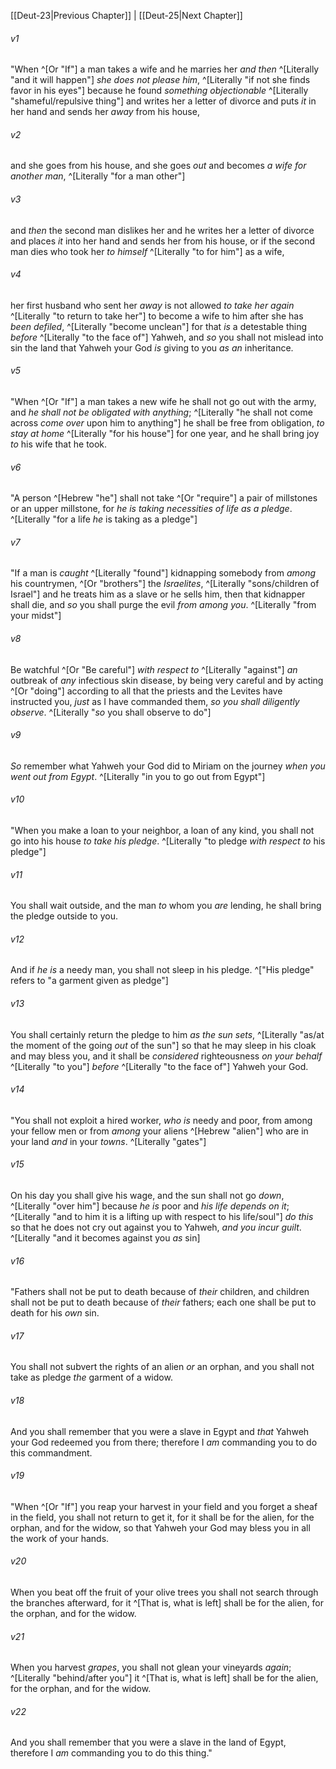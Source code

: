 ﻿---
aliases:
  - Deuteronomy 24
---

[[Deut-23|Previous Chapter]] | [[Deut-25|Next Chapter]]

###### v1
"When ^[Or "If"] a man takes a wife and he marries her _and then_ ^[Literally "and it will happen"] _she does not please him_, ^[Literally "if not she finds favor in his eyes"] because he found _something objectionable_ ^[Literally "shameful/repulsive thing"] and writes her a letter of divorce and puts _it_ in her hand and sends her _away_ from his house,

###### v2
and she goes from his house, and she goes _out_ and becomes _a wife_ _for another man_, ^[Literally "for a man other"]

###### v3
and _then_ the second man dislikes her and he writes her a letter of divorce and places _it_ into her hand and sends her from his house, or if the second man dies who took her _to himself_ ^[Literally "to for him"] as a wife,

###### v4
her first husband who sent her _away_ is not allowed _to take her again_ ^[Literally "to return to take her"] to become a wife to him after she has _been defiled_, ^[Literally "become unclean"] for that _is_ a detestable thing _before_ ^[Literally "to the face of"] Yahweh, and _so_ you shall not mislead into sin the land that Yahweh your God _is_ giving to you _as an_ inheritance.

###### v5
"When ^[Or "If"] a man takes a new wife he shall not go out with the army, and _he shall not be obligated with anything_; ^[Literally "he shall not come across _come over_ upon him to anything"] he shall be free from obligation, _to stay at home_ ^[Literally "for his house"] for one year, and he shall bring joy _to_ his wife that he took.

###### v6
"A person ^[Hebrew "he"] shall not take ^[Or "require"] a pair of millstones or an upper millstone, for _he is taking necessities of life as a pledge_. ^[Literally "for a life _he_ is taking as a pledge"]

###### v7
"If a man is _caught_ ^[Literally "found"] kidnapping somebody from _among_ his countrymen, ^[Or "brothers"] the _Israelites_, ^[Literally "sons/children of Israel"] and he treats him as a slave or he sells him, then that kidnapper shall die, and _so_ you shall purge the evil _from among you_. ^[Literally "from your midst"]

###### v8
Be watchful ^[Or "Be careful"] _with respect to_ ^[Literally "against"] _an_ outbreak of _any_ infectious skin disease, by being very careful and by acting ^[Or "doing"] according to all that the priests and the Levites have instructed you, _just_ as I have commanded them, _so you shall diligently observe_. ^[Literally "_so_ you shall observe to do"]

###### v9
_So_ remember what Yahweh your God did to Miriam on the journey _when you went out from Egypt_. ^[Literally "in you to go out from Egypt"]

###### v10
"When you make a loan to your neighbor, a loan of any kind, you shall not go into his house _to take his pledge_. ^[Literally "to pledge _with respect to_ his pledge"]

###### v11
You shall wait outside, and the man _to_ whom you _are_ lending, he shall bring the pledge outside to you.

###### v12
And if _he is_ a needy man, you shall not sleep in his pledge. ^["His pledge" refers to "a garment given as pledge"]

###### v13
You shall certainly return the pledge to him _as the sun sets_, ^[Literally "as/at the moment of the going _out_ of the sun"] so that he may sleep in his cloak and may bless you, and it shall be _considered_ righteousness _on your behalf_ ^[Literally "to you"] _before_ ^[Literally "to the face of"] Yahweh your God.

###### v14
"You shall not exploit a hired worker, _who is_ needy and poor, from among your fellow men or from _among_ your aliens ^[Hebrew "alien"] who are in your land _and_ in your _towns_. ^[Literally "gates"]

###### v15
On his day you shall give his wage, and the sun shall not go _down_, ^[Literally "over him"] because _he is_ poor and _his life depends on it_; ^[Literally "and to him it is a lifting up with respect to his life/soul"] _do this_ so that he does not cry out against you to Yahweh, _and you incur guilt_. ^[Literally "and it becomes against you _as_ sin]

###### v16
"Fathers shall not be put to death because of _their_ children, and children shall not be put to death because of _their_ fathers; each one shall be put to death for his _own_ sin.

###### v17
You shall not subvert the rights of an alien _or_ an orphan, and you shall not take as pledge _the_ garment of a widow.

###### v18
And you shall remember that you were a slave in Egypt and _that_ Yahweh your God redeemed you from there; therefore I _am_ commanding you to do this commandment.

###### v19
"When ^[Or "If"] you reap your harvest in your field and you forget a sheaf in the field, you shall not return to get it, for it shall be for the alien, for the orphan, and for the widow, so that Yahweh your God may bless you in all the work of your hands.

###### v20
When you beat off the fruit of your olive trees you shall not search through the branches afterward, for it ^[That is, what is left] shall be for the alien, for the orphan, and for the widow.

###### v21
When you harvest _grapes_, you shall not glean your vineyards _again_; ^[Literally "behind/after you"] it ^[That is, what is left] shall be for the alien, for the orphan, and for the widow.

###### v22
And you shall remember that you were a slave in the land of Egypt, therefore I _am_ commanding you to do this thing."